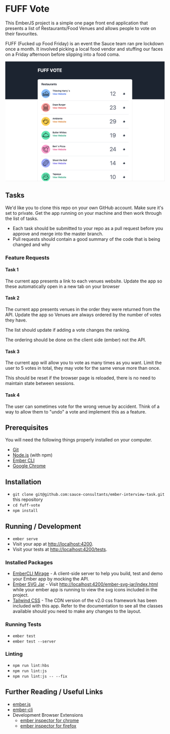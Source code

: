 # FUFF Vote

This EmberJS project is a simple one page front end application that presents a list of Restaurants/Food Venues and allows people to vote on their favourites.

FUFF (Fucked up Food Friday) is an event the Sauce team ran pre lockdown once a month. It involved picking a local food vendor and stuffing our faces on a Friday afternoon before slipping into a food coma.

![Screenshot of App](public/screenshot.png "Screenshot of App")

## Tasks

We'd like you to clone this repo on your own GitHub account. Make sure it's set to private. Get the app running on your machine and then work through the list of tasks.

- Each task should be submitted to your repo as a pull request before you approve and merge into the master branch.
- Pull requests should contain a good summary of the code that is being changed and why

### Feature Requests

#### Task 1

The current app presents a link to each venues website. Update the app so these automatically open in a new tab on your browser

#### Task 2

The current app presents venues in the order they were returned from the API. Update the app so Venues are always ordered by the number of votes they have.

The list should update if adding a vote changes the ranking.

The ordering should be done on the client side (ember) not the API.

#### Task 3

The current app will allow you to vote as many times as you want. Limit the user to 5 votes in total, they may vote for the same venue more than once.

This should be reset if the browser page is reloaded, there is no need to maintain state between sessions.

#### Task 4

The user can sometimes vote for the wrong venue by accident. Think of a way to allow them to "undo" a vote and implement this as a feature.

## Prerequisites

You will need the following things properly installed on your computer.

* [Git](https://git-scm.com/)
* [Node.js](https://nodejs.org/) (with npm)
* [Ember CLI](https://ember-cli.com/)
* [Google Chrome](https://google.com/chrome/)

## Installation

* `git clone git@github.com:sauce-consultants/ember-interview-task.git` this repository
* `cd fuff-vote`
* `npm install`

## Running / Development

* `ember serve`
* Visit your app at [http://localhost:4200](http://localhost:4200).
* Visit your tests at [http://localhost:4200/tests](http://localhost:4200/tests).

### Installed Packages

* [EmberCLI Mirage](https://www.ember-cli-mirage.com/) - A client-side server to help you build, test and demo your Ember app by mocking the API.
* [Ember SVG Jar](https://github.com/ivanvotti/ember-svg-jar) - Visit [http://localhost:4200/ember-svg-jar/index.html](http://localhost:4200/ember-svg-jar/index.html) while your ember app is running to view the svg icons included in the project.
* [Tailwind CSS](https://tailwindcss.com) - The CDN version of the v2.0 css framework has been included with this app. Refer to the documentation to see all the classes available should you need to make any changes to the layout.

### Running Tests

* `ember test`
* `ember test --server`

### Linting

* `npm run lint:hbs`
* `npm run lint:js`
* `npm run lint:js -- --fix`


## Further Reading / Useful Links

* [ember.js](https://emberjs.com/)
* [ember-cli](https://ember-cli.com/)
* Development Browser Extensions
  * [ember inspector for chrome](https://chrome.google.com/webstore/detail/ember-inspector/bmdblncegkenkacieihfhpjfppoconhi)
  * [ember inspector for firefox](https://addons.mozilla.org/en-US/firefox/addon/ember-inspector/)
